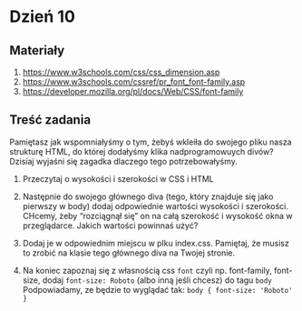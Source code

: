 # Dzień 10

## Materiały

1. https://www.w3schools.com/css/css_dimension.asp
2. https://www.w3schools.com/cssref/pr_font_font-family.asp
3. https://developer.mozilla.org/pl/docs/Web/CSS/font-family

## Treść zadania

Pamiętasz jak wspomniałyśmy o tym, żebyś wkleiła do swojego pliku nasza strukturę HTML, do której dodałyśmy klika nadprogramowuych divów? Dzisiaj wyjaśni się zagadka dlaczego tego potrzebowałyśmy.

1. Przeczytaj o wysokości i szerokości w CSS i HTML

2. Następnie do swojego głównego diva (tego, który znajduje się jako pierwszy w body) dodaj odpowiednie wartości wysokości i szerokości. CHcemy, żeby “rozciągnął się” on na całą szerokość i wysokość okna w przeglądarce. Jakich wartości powinnaś użyć?

3. Dodaj je w odpowiednim miejscu w plku index.css. Pamiętaj, że musisz to zrobić na klasie tego głównego diva na Twojej stronie. 

4. Na koniec zapoznaj się z własnością css `font` czyli np. font-family, font-size, dodaj `font-size: Roboto` (albo inną jeśli chcesz)  do tagu `body` Podpowiadamy, ze
będzie to wyglądać tak:  `body { font-size: 'Roboto' }`

